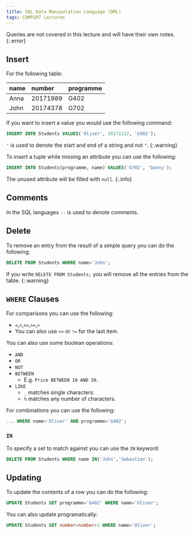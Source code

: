 ```yaml
---
title: SQL Data Manipulation Language (DML)
tags: COMP207 Lectures
---
```

Queries are not covered in this lecture and will have their own notes.
{:.error}

## Insert
For the following table:

| name | number | programme |
| :-- | :-- | :-- |
| Anna | 20171989 | G402 |
| John | 20174378 | G702 |

If you want to insert a value you would use the following command:

```sql
INSERT INTO Students VALUES('Oliver', 20171112, 'G402');
```

`'` is used to denote the start and end of a string and not `"`.
{:.warning}

To insert a tuple while missing an attribute you can use the following:

```sql
INSERT INTO Students(programme, name) VALUES('G702', 'Danny');
```

The unused attribute will be filled with `null`.
{:.info}

## Comments
In the SQL languages `--` is used to denote comments.

## Delete
To remove an entry from the result of a simple query you can do the following:

```sql
DELETE FROM Students WHERE name='John';
```

If you write `DELETE FROM Students;` you will remove all the entries from the table.
{:.warning}

## `WHERE` Clauses
For comparisons you can use the following:

* `=`,`<`,`<=`,`>=`,`>`
* You can also use `<>` or `!=` for the last item.

You can also use some boolean operations:

* `AND`
* `OR`
* `NOT`
* `BETWEEN`
	* E.g. `Price BETWEEN 10 AND 20`.
* `LIKE`
	* `_` matches single characters.
	* `%` matches any number of characters.
	
For combinations you can use the following:

```sql
... WHERE name='Oliver' AND programme='G402';
```

### `IN`
To specify a set to match against you can use the `IN` keyword:

```sql
DELETE FROM Students WHERE name IN('John','Sebastian');
```

## Updating
To update the contents of a row you can do the following:

```sql
UPDATE Students SET programme='G402' WHERE name='Oliver';
```

You can also update programatically:

```sql
UPDATE Students SET number=number+1 WHERE name='Oliver';
```